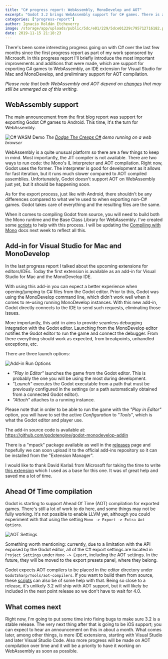 ```yaml
---
title: "C# progress report: WebAssembly, MonoDevelop and AOT"
excerpt: "Godot 3.2 brings WebAssembly support for C# games. There is also a new extension for Visual Studio for Mac and MonoDevelop and preliminary support for AOT compilation."
categories: ["progress-report"]
author: Ignacio Roldán Etcheverry
image: /storage/app/uploads/public/5dc/e01/229/5dce01229c795712716182.png
date: 2019-11-15 21:18:23
---
```


There's been some interesting progress going on with C# over the last few months since the first progress report as part of my work sponsored by Microsoft.
In this progress report I'll briefly introduce the most important improvements and additions that were made, which are support for exporting C# games to WebAssembly, an IDE extension for Visual Studio for Mac and MonoDevelop, and preliminary support for AOT compilation.

_Please note that both WebAssembly and AOT depend on [changes](https://github.com/godotengine/godot/pull/33603) that may still be unmerged as of this writing._

## WebAssembly support

The main announcement from the first blog report was support for exporting Godot C# games to Android. This time, it's the turn for WebAssembly.

![C# WASM Demo](/storage/app/media/mono_wasm_demo.opt.gif)
_The [Dodge The Creeps C#](https://github.com/godotengine/godot-demo-projects/tree/master/mono/DodgeTheCreepsCS) demo running on a web browser_

WebAssembly is a quite unusual platform so there are a few things to keep in mind. Most importantly, the JIT compiler is not available. There are two ways to run code: the Mono's IL interpreter and AOT compilation.
Right now, Godot uses the former. The interpreter is good for development as it allows for fast iteration, but it runs much slower compared to AOT compiled assemblies. Unfortunately, Godot doesn't support AOT on WebAssembly just yet, but it should be happening soon.

As for the export process, just like with Android, there shouldn't be any differences compared to what we're used to when exporting non-C# games. Godot takes care of everything and the resulting files are the same.

When it comes to compiling Godot from source, you will need to build both the Mono runtime and the Base Class Library for WebAssembly. I've created some [scripts](https://github.com/godotengine/godot-mono-builds) to help with this process. I will be updating the [Compiling with Mono](https://docs.godotengine.org/en/latest/development/compiling/compiling_with_mono.html) docs next week to reflect all this.

## Add-in for Visual Studio for Mac and MonoDevelop

In the last progress report I talked about the upcoming extensions for editors/IDEs. Today the first extension is available as an add-in for Visual Studio for Mac and the MonoDevelop IDE.

With using this add-in you can expect a better experience when opening/jumping to C# files from the Godot editor. Prior to this, Godot was using the MonoDevelop command line, which didn't work well when it comes to re-using running MonoDevelop instances. With this new add-in, Godot directly connects to the IDE to send such requests, eliminating those issues.

More importantly, this add-in aims to provide seamless debugging integration with the Godot editor. Launching from the MonoDevelop editor notifies the Godot editor to run the game and connect the debugger. From there everything should work as expected, from breakpoints, unhandled exceptions, etc.

There are three launch options:

![Add-in Run Options](/storage/app/media/monodevelop_addin.png)

- _"Play in Editor"_ launches the game from the Godot editor. This is probably the one you will be using the most during development.
- _"Launch"_ executes the Godot executable from a path that must be previously configured in the settings (or a path automatically obtained from a connected Godot editor).
- _"Attach"_ attaches to a running instance.

Please note that in order to be able to run the game with the _"Play in Editor"_ option, you will have to set the active _Configuration_ to _"Tools"_, which is what the Godot editor and player use.

The add-in source code is available at: https://github.com/godotengine/godot-monodevelop-addin

There is a "mpack" package available as well in the [releases](https://github.com/godotengine/godot-monodevelop-addin/releases) page and hopefully we can soon upload it to the official add-ins repository so it can be installed from the "Extension Manager".

I would like to thank David Karlaš from Microsoft for taking the time to write [this extension](https://github.com/DavidKarlas/GodotExtension) which I used as a base for this one. It was of great help and saved me a lot of time.

## Ahead Of Time compilation

Godot is starting to support Ahead Of Time (AOT) compilation for exported games. There's still a lot of work to do here, and some things may not be fully working. It's not possible to enable LLVM yet, although you could experiment with that using the setting `Mono -> Export -> Extra Aot Options`.

![AOT Settings](/storage/app/media/mono_aot_settings.png)

Something worth mentioning: currently, due to a limitation with the API exposed by the Godot editor, all of the C# export settings are located in `Project Settings` under `Mono -> Export`, including the AOT settings. In the future, they will be moved to the export presets panel, where they belong.

Godot expects AOT compilers to be placed in the editor directory under `GodotSharp/Tools/aot-compilers`. If you want to build them from source, these [scripts](https://github.com/godotengine/godot-mono-builds) can also be of some help with that.
Being so close to a release, it's unlikely 3.2 will ship with AOT support, but it will likely be included in the next point release so we don't have to wait for 4.0.

## What comes next

Right now, I'm going to put some time into fixing bugs to make sure 3.2 is a stable release. The very next thing after that is going to be iOS support; you can expect to hear an announcement on this in about a month. What comes later, among other things, is more IDE extensions, starting with Visual Studio and later Visual Studio Code.
Also more progress will be made on AOT compilation over time and it will be a priority to have it working on WebAssembly as soon as possible.
